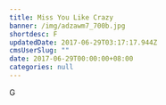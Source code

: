 ```yaml
---
title: Miss You Like Crazy
banner: /img/adzawm7_700b.jpg
shortdesc: F
updatedDate: 2017-06-29T03:17:17.944Z
cmsUserSlug: ""
date: 2017-06-29T00:00:00+08:00
categories: null
---
```


G